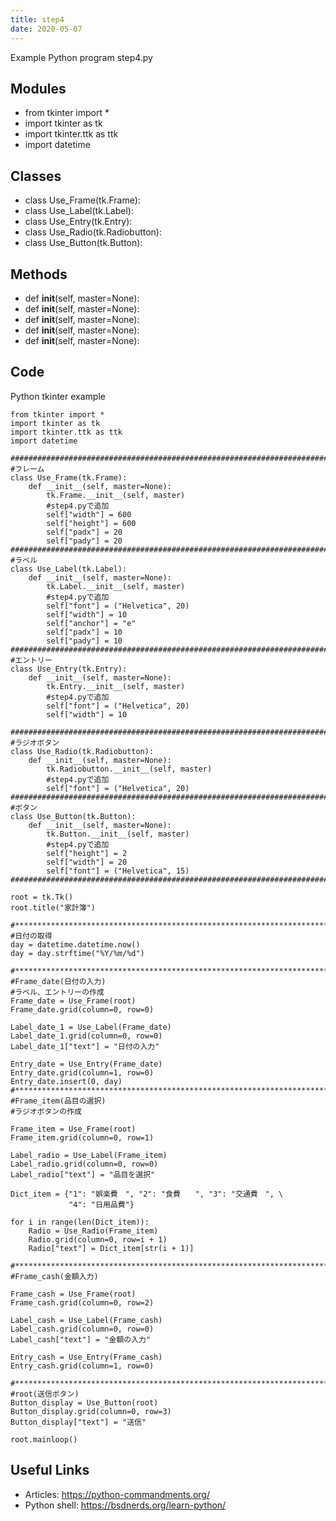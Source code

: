 ```yaml
---
title: step4
date: 2020-05-07
---
```

Example Python program step4.py

## Modules

* from tkinter import *
* import tkinter as tk
* import tkinter.ttk as ttk
* import datetime

## Classes

* class Use_Frame(tk.Frame):
* class Use_Label(tk.Label):
* class Use_Entry(tk.Entry):
* class Use_Radio(tk.Radiobutton):
* class Use_Button(tk.Button):

## Methods

* def __init__(self, master=None):
* def __init__(self, master=None):
* def __init__(self, master=None):
* def __init__(self, master=None):
* def __init__(self, master=None):

## Code

Python tkinter example

    from tkinter import *
    import tkinter as tk
    import tkinter.ttk as ttk
    import datetime
    
    ##############################################################################
    #フレーム
    class Use_Frame(tk.Frame):
        def __init__(self, master=None):
            tk.Frame.__init__(self, master)
            #step4.pyで追加
            self["width"] = 600
            self["height"] = 600
            self["padx"] = 20
            self["pady"] = 20
    ##############################################################################
    #ラベル
    class Use_Label(tk.Label):
        def __init__(self, master=None):
            tk.Label.__init__(self, master)
            #step4.pyで追加
            self["font"] = ("Helvetica", 20)
            self["width"] = 10
            self["anchor"] = "e"
            self["padx"] = 10
            self["pady"] = 10
    ###############################################################################
    #エントリー
    class Use_Entry(tk.Entry):
        def __init__(self, master=None):
            tk.Entry.__init__(self, master)
            #step4.pyで追加
            self["font"] = ("Helvetica", 20)
            self["width"] = 10
    
    ##############################################################################
    #ラジオボタン
    class Use_Radio(tk.Radiobutton):
        def __init__(self, master=None):
            tk.Radiobutton.__init__(self, master)
            #step4.pyで追加
            self["font"] = ("Helvetica", 20)
    ##############################################################################
    #ボタン
    class Use_Button(tk.Button):
        def __init__(self, master=None):
            tk.Button.__init__(self, master)
            #step4.pyで追加
            self["height"] = 2
            self["width"] = 20
            self["font"] = ("Helvetica", 15)
    ##############################################################################
    
    root = tk.Tk()
    root.title("家計簿")
    
    #****************************************************************************#
    #日付の取得
    day = datetime.datetime.now()
    day = day.strftime("%Y/%m/%d")
    
    #****************************************************************************#
    #Frame_date(日付の入力)
    #ラベル、エントリーの作成
    Frame_date = Use_Frame(root)
    Frame_date.grid(column=0, row=0)
    
    Label_date_1 = Use_Label(Frame_date)
    Label_date_1.grid(column=0, row=0)
    Label_date_1["text"] = "日付の入力"
    
    Entry_date = Use_Entry(Frame_date)
    Entry_date.grid(column=1, row=0)
    Entry_date.insert(0, day)
    #****************************************************************************#
    #Frame_item(品目の選択)
    #ラジオボタンの作成
    
    Frame_item = Use_Frame(root)
    Frame_item.grid(column=0, row=1)
    
    Label_radio = Use_Label(Frame_item)
    Label_radio.grid(column=0, row=0)
    Label_radio["text"] = "品目を選択"
    
    Dict_item = {"1": "娯楽費　", "2": "食費　　", "3": "交通費　", \
                 "4": "日用品費"}
    
    for i in range(len(Dict_item)):
        Radio = Use_Radio(Frame_item)
        Radio.grid(column=0, row=i + 1)
        Radio["text"] = Dict_item[str(i + 1)]
    
    #****************************************************************************#
    #Frame_cash(金額入力)
    
    Frame_cash = Use_Frame(root)
    Frame_cash.grid(column=0, row=2)
    
    Label_cash = Use_Label(Frame_cash)
    Label_cash.grid(column=0, row=0)
    Label_cash["text"] = "金額の入力"
    
    Entry_cash = Use_Entry(Frame_cash)
    Entry_cash.grid(column=1, row=0)
    
    #****************************************************************************#
    #root(送信ボタン)
    Button_display = Use_Button(root)
    Button_display.grid(column=0, row=3)
    Button_display["text"] = "送信"
    
    root.mainloop()
    

## Useful Links

- Articles: https://python-commandments.org/
- Python shell: https://bsdnerds.org/learn-python/
